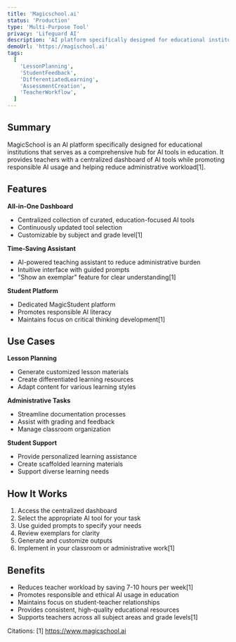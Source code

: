 ```yaml
---
title: 'Magicschool.ai'
status: 'Production'
type: 'Multi-Purpose Tool'
privacy: 'Lifeguard AI'
description: 'AI platform specifically designed for educational institutions that serves as a comprehensive hub for AI tools'
demoUrl: 'https://magischool.ai'
tags:
  [
    'LessonPlanning',
    'StudentFeedback',
    'DifferentiatedLearning',
    'AssessmentCreation',
    'TeacherWorkflow',
  ]
---
```


## Summary

MagicSchool is an AI platform specifically designed for educational institutions that serves as a comprehensive hub for AI tools in education. It provides teachers with a centralized dashboard of AI tools while promoting responsible AI usage and helping reduce administrative workload[1].

## Features

**All-in-One Dashboard**

- Centralized collection of curated, education-focused AI tools
- Continuously updated tool selection
- Customizable by subject and grade level[1]

**Time-Saving Assistant**

- AI-powered teaching assistant to reduce administrative burden
- Intuitive interface with guided prompts
- "Show an exemplar" feature for clear understanding[1]

**Student Platform**

- Dedicated MagicStudent platform
- Promotes responsible AI literacy
- Maintains focus on critical thinking development[1]

## Use Cases

**Lesson Planning**

- Generate customized lesson materials
- Create differentiated learning resources
- Adapt content for various learning styles

**Administrative Tasks**

- Streamline documentation processes
- Assist with grading and feedback
- Manage classroom organization

**Student Support**

- Provide personalized learning assistance
- Create scaffolded learning materials
- Support diverse learning needs

## How It Works

1. Access the centralized dashboard
2. Select the appropriate AI tool for your task
3. Use guided prompts to specify your needs
4. Review exemplars for clarity
5. Generate and customize outputs
6. Implement in your classroom or administrative work[1]

## Benefits

- Reduces teacher workload by saving 7-10 hours per week[1]
- Promotes responsible and ethical AI usage in education
- Maintains focus on student-teacher relationships
- Provides consistent, high-quality educational resources
- Supports teachers across all subject areas and grade levels[1]

Citations:
[1] https://www.magicschool.ai
